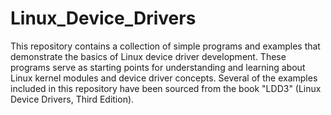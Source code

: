 # Linux_Device_Drivers

This repository contains a collection of simple programs and examples that demonstrate the basics of Linux device driver development. These programs serve as starting points for understanding and learning about Linux kernel modules and device driver concepts.
Several of the examples included in this repository have been sourced from the book "LDD3" (Linux Device Drivers, Third Edition).
